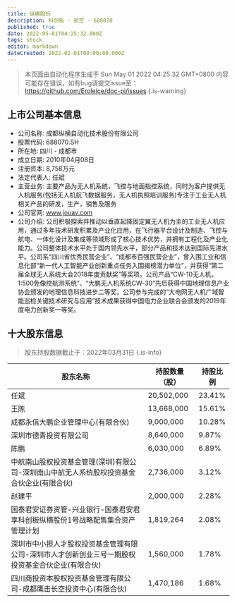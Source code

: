 ```yaml
---
title: 纵横股份
description: 科创板 - 航空 - 688070
published: true
date: 2022-05-01T04:25:32.000Z
tags: stock
editor: markdown
dateCreated: 2022-01-01T00:00:00.000Z
---
```


> 本页面由自动化程序生成于 Sun May 01 2022 04:25:32 GMT+0800
> 内容可能存在错误，如有bug请提交issue至：https://github.com/Eroleice/doc-pi/issues
{.is-warning}

## 上市公司基本信息
- 公司名称: 成都纵横自动化技术股份有限公司
- 股票代码: 688070.SH
- 所在地: 四川 - 成都市
- 成立日期: 2010年04月08日
- 注册资本: 8,758万元
- 法定代表人: 任斌
- 主营业务: 主要产品为无人机系统，飞控与地面指控系统，同时为客户提供无人机服务(包括无人机航飞数据服务，无人机执照培训服务)专注于工业无人机相关产品的研发，生产，销售及服务
- 公司官网: www.jouav.com
- 公司介绍: 公司积极探索并推动以垂直起降固定翼无人机为主的工业无人机应用，通过多年技术研发积累及产业化应用，在飞行器平台设计及制造、飞控与航电、一体化设计及集成等领域形成了核心技术优势，并拥有工程化及产业化能力。公司整体技术水平处于国内领先水平，部分产品和技术达到国际先进水平。公司系“四川省优秀民营企业”、“成都市百强民营企业”，曾入围工业和信息化部“新一代人工智能产业创新重点任务入围揭榜潜力单位”，并获得“第二届全球无人系统大会2018年度贡献奖”等奖项。公司产品“CW-10无人机，1:500免像控航测系统”、“大鹏无人机系统CW-30”先后获得中国地理信息产业协会颁发的地理信息科技进步二等奖。公司参与完成的“大电网无人机广域智能巡检关键技术研究与应用”技术成果获得中国电力企业联合会颁发的2019年度电力创新奖一等奖。


## 十大股东信息
> 股东持股数据截止于：2022年03月31日
{.is-info}

| 股东名称 | 持股数量（股） | 持股比例 |
| --- | --- | --- |
| 任斌 | 20,502,000 | 23.41% |
| 王陈 | 13,668,000 | 15.61% |
| 成都永信大鹏企业管理中心(有限合伙) | 9,000,000 | 10.28% |
| 深圳市德青投资有限公司 | 8,640,000 | 9.87% |
| 陈鹏 | 6,030,000 | 6.89% |
| 中航南山股权投资基金管理(深圳)有限公司-深圳南山中航无人系统股权投资基金合伙企业(有限合伙) | 2,736,000 | 3.12% |
| 赵建平 | 2,000,000 | 2.28% |
| 国泰君安证券资管-兴业银行-国泰君安君享科创板纵横股份1号战略配售集合资产管理计划 | 1,819,264 | 2.08% |
| 深圳市中小担人才股权投资基金管理有限公司-深圳市人才创新创业三号一期股权投资基金合伙企业(有限合伙) | 1,560,000 | 1.78% |
| 四川商投资本股权投资基金管理有限公司-成都鹰击长空投资中心(有限合伙) | 1,470,186 | 1.68% |




